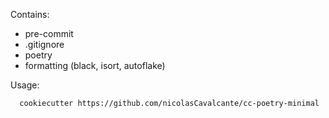 Contains:
- pre-commit
- .gitignore
- poetry
- formatting (black, isort, autoflake)

Usage:
```bash
  cookiecutter https://github.com/nicolasCavalcante/cc-poetry-minimal
```
